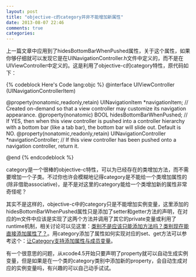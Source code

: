 ```yaml
---
layout: post
title: "objective-c的category并非不能增加新属性"
date: 2013-08-07 22:46
comments: true
categories: 
---
```


上一篇文章中应用到了hidesBottomBarWhenPushed属性，关于这个属性，如果你够仔细就可以发现它是在UINavigationController.h文件中定义的，而不是在UIViewController中定义的。这是利用了objective-c的category特性，原代码如下：
<!--more-->

{% codeblock Here's Code lang:objc %}
@interface UIViewController (UINavigationControllerItem)

@property(nonatomic,readonly,retain) UINavigationItem *navigationItem; // Created on-demand so that a view controller may customize its navigation appearance.
@property(nonatomic) BOOL hidesBottomBarWhenPushed; // If YES, then when this view controller is pushed into a controller hierarchy with a bottom bar (like a tab bar), the bottom bar will slide out. Default is NO.
@property(nonatomic,readonly,retain) UINavigationController *navigationController; // If this view controller has been pushed onto a navigation controller, return it.

@end
{% endcodeblock %}

category是一个很棒的objective-c特性，可以为已经存在的类增加方法，而不需要增加一个子类。不过你也许会模糊地记得category是不能给一个类增加属性的(除非借助associative)，是不是对这里的category能给一个类增加新的属性非常奇怪呢？

其实不是这样的，objective-c中的category只是不能增加实例变量，这里添加的hidesBottomBarWhenPushed属性只是添加了setter和getter方法的声明，在对应的m文件中应该是实现了这两个方法并调用了其它的private变量或利用了runtime机制，相关讨论可以见这里：[类别不是应该只能添加方法吗？类别现在能直接添加属性了？](http://www.cocoachina.com/bbs/read.php?tid=132558)。用category添加了属性如何实现对应的set、get方法可以参考这个：[让Category支持添加属性与成员变量](http://www.cnblogs.com/wupher/archive/2013/01/05/2845338.html)。

有一个很意思的问题，从xcode4.5开始只要声明了property就可以自动生成实例变量，但是如果是在一个类的category类别中添加新的property，会自动生成对应的实例变量吗，有兴趣的可以自己动手试试。